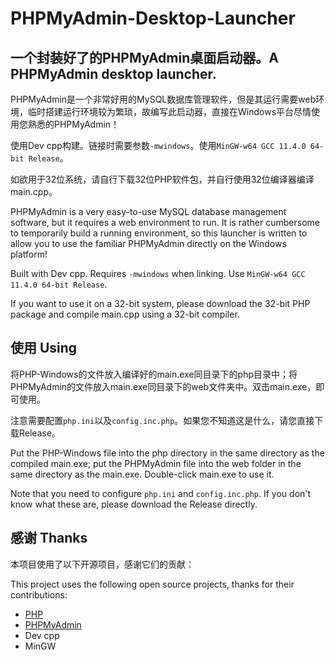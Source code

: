 # PHPMyAdmin-Desktop-Launcher
一个封装好了的PHPMyAdmin桌面启动器。A PHPMyAdmin desktop launcher.
---
PHPMyAdmin是一个非常好用的MySQL数据库管理软件，但是其运行需要web环境，临时搭建运行环境较为繁琐，故编写此启动器，直接在Windows平台尽情使用您熟悉的PHPMyAdmin！

使用Dev cpp构建。链接时需要参数`-mwindows`。使用`MinGW-w64 GCC 11.4.0 64-bit Release`。

如欲用于32位系统，请自行下载32位PHP软件包，并自行使用32位编译器编译main.cpp。

PHPMyAdmin is a very easy-to-use MySQL database management software, but it requires a web environment to run. It is rather cumbersome to temporarily build a running environment, so this launcher is written to allow you to use the familiar PHPMyAdmin directly on the Windows platform!

Built with Dev cpp. Requires `-mwindows` when linking. Use `MinGW-w64 GCC 11.4.0 64-bit Release`.

If you want to use it on a 32-bit system, please download the 32-bit PHP package and compile main.cpp using a 32-bit compiler.

## 使用 Using

将PHP-Windows的文件放入编译好的main.exe同目录下的php目录中；将PHPMyAdmin的文件放入main.exe同目录下的web文件夹中。双击main.exe，即可使用。

注意需要配置`php.ini`以及`config.inc.php`。如果您不知道这是什么，请您直接下载Release。

Put the PHP-Windows file into the php directory in the same directory as the compiled main.exe; put the PHPMyAdmin file into the web folder in the same directory as the main.exe. Double-click main.exe to use it.

Note that you need to configure `php.ini` and `config.inc.php`. If you don't know what these are, please download the Release directly.

## 感谢 Thanks

本项目使用了以下开源项目，感谢它们的贡献：

This project uses the following open source projects, thanks for their contributions:

- [PHP](https://github.com/php/php-src)
- [PHPMyAdmin](https://github.com/phpmyadmin/phpmyadmin)
- Dev cpp
- MinGW
